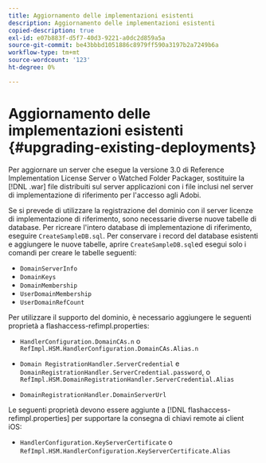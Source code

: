 ```yaml
---
title: Aggiornamento delle implementazioni esistenti
description: Aggiornamento delle implementazioni esistenti
copied-description: true
exl-id: e07b883f-d5f7-40d3-9221-a0dc2d859a5a
source-git-commit: be43bbbd1051886c8979ff590a3197b2a7249b6a
workflow-type: tm+mt
source-wordcount: '123'
ht-degree: 0%

---
```


# Aggiornamento delle implementazioni esistenti {#upgrading-existing-deployments}

Per aggiornare un server che esegue la versione 3.0 di Reference Implementation License Server o Watched Folder Packager, sostituire la [!DNL .war] file distribuiti sul server applicazioni con i file inclusi nel server di implementazione di riferimento per l&#39;accesso agli Adobi.

Se si prevede di utilizzare la registrazione del dominio con il server licenze di implementazione di riferimento, sono necessarie diverse nuove tabelle di database. Per ricreare l&#39;intero database di implementazione di riferimento, eseguire `CreateSampleDB.sql`. Per conservare i record del database esistenti e aggiungere le nuove tabelle, aprire `CreateSampleDB.sql`ed esegui solo i comandi per creare le tabelle seguenti:

* `DomainServerInfo`
* `DomainKeys`
* `DomainMembership`
* `UserDomainMembership`
* `UserDomainRefCount`

Per utilizzare il supporto del dominio, è necessario aggiungere le seguenti proprietà a flashaccess-refimpl.properties:

* `HandlerConfiguration.DomainCAs.n` o `RefImpl.HSM.HandlerConfiguration.DomainCAs.Alias.n`

* `Domain RegistrationHandler.ServerCredential` e `DomainRegistrationHandler.ServerCredential.password`, o `RefImpl.HSM.DomainRegistrationHandler.ServerCredential.Alias`

* `DomainRegistrationHandler.DomainServerUrl`

Le seguenti proprietà devono essere aggiunte a [!DNL flashaccess-refimpl.properties] per supportare la consegna di chiavi remote ai client iOS:

* `HandlerConfiguration.KeyServerCertificate` o `RefImpl.HSM.HandlerConfiguration.KeyServerCertificate.Alias`
